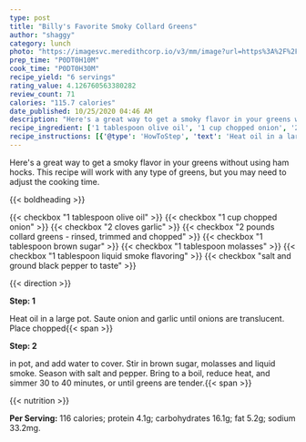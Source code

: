 ```yaml
---
type: post
title: "Billy's Favorite Smoky Collard Greens"
author: "shaggy"
category: lunch
photo: "https://imagesvc.meredithcorp.io/v3/mm/image?url=https%3A%2F%2Fimages.media-allrecipes.com%2Fuserphotos%2F8902375.jpg"
prep_time: "P0DT0H10M"
cook_time: "P0DT0H30M"
recipe_yield: "6 servings"
rating_value: 4.126760563380282
review_count: 71
calories: "115.7 calories"
date_published: 10/25/2020 04:46 AM
description: "Here's a great way to get a smoky flavor in your greens without using ham hocks. This recipe will work with any type of greens, but you may need to adjust the cooking time."
recipe_ingredient: ['1 tablespoon olive oil', '1 cup chopped onion', '2 cloves garlic', '2 pounds collard greens - rinsed, trimmed and chopped', '1 tablespoon brown sugar', '1 tablespoon molasses', '1 tablespoon liquid smoke flavoring', 'salt and ground black pepper to taste']
recipe_instructions: [{'@type': 'HowToStep', 'text': 'Heat oil in a large pot. Saute onion and garlic until onions are translucent. Place chopped collard greens in pot, and add water to cover. Stir in brown sugar, molasses and liquid smoke. Season with salt and pepper. Bring to a boil, reduce heat, and simmer 30 to 40 minutes, or until greens are tender.\n'}]
---
```


Here's a great way to get a smoky flavor in your greens without using ham hocks. This recipe will work with any type of greens, but you may need to adjust the cooking time. 

{{< boldheading >}}

{{< checkbox "1 tablespoon olive oil" >}}
{{< checkbox "1 cup chopped onion" >}}
{{< checkbox "2 cloves garlic" >}}
{{< checkbox "2 pounds collard greens - rinsed, trimmed and chopped" >}}
{{< checkbox "1 tablespoon brown sugar" >}}
{{< checkbox "1 tablespoon molasses" >}}
{{< checkbox "1 tablespoon liquid smoke flavoring" >}}
{{< checkbox "salt and ground black pepper to taste" >}}


{{< direction >}}

**Step: 1**

Heat oil in a large pot. Saute onion and garlic until onions are translucent. Place chopped{{< span >}}

**Step: 2**

in pot, and add water to cover. Stir in brown sugar, molasses and liquid smoke. Season with salt and pepper. Bring to a boil, reduce heat, and simmer 30 to 40 minutes, or until greens are tender.{{< span >}}

{{< nutrition >}}

**Per Serving:** 116 calories; protein 4.1g; carbohydrates 16.1g; fat 5.2g; sodium 33.2mg.